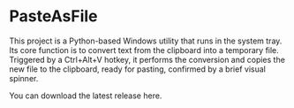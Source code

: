 # PasteAsFile

This project is a Python-based Windows utility that runs in the system tray. Its core function is to convert text from the clipboard into a temporary file. Triggered by a Ctrl+Alt+V hotkey, it performs the conversion and copies the new file to the clipboard, ready for pasting, confirmed by a brief visual spinner.

You can download the latest release here.
